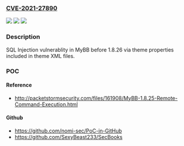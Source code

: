 ### [CVE-2021-27890](https://cve.mitre.org/cgi-bin/cvename.cgi?name=CVE-2021-27890)
![](https://img.shields.io/static/v1?label=Product&message=n%2Fa&color=blue)
![](https://img.shields.io/static/v1?label=Version&message=n%2Fa&color=blue)
![](https://img.shields.io/static/v1?label=Vulnerability&message=n%2Fa&color=brighgreen)

### Description

SQL Injection vulnerablity in MyBB before 1.8.26 via theme properties included in theme XML files.

### POC

#### Reference
- http://packetstormsecurity.com/files/161908/MyBB-1.8.25-Remote-Command-Execution.html

#### Github
- https://github.com/nomi-sec/PoC-in-GitHub
- https://github.com/SexyBeast233/SecBooks

